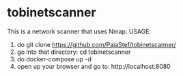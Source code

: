 # tobinetscanner
This is a network scanner that uses Nmap.
USAGE:
1. do git clone https://github.com/PajaStef/tobinetscanner/
2. go into that directory: cd tobinetscanner
3. do docker-compose up -d
4. open up your browser and go to: http://localhost:8080

